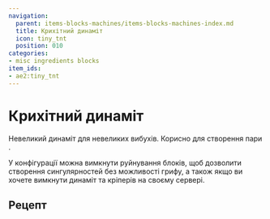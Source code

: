 ```yaml
---
navigation:
  parent: items-blocks-machines/items-blocks-machines-index.md
  title: Крихітний динаміт
  icon: tiny_tnt
  position: 010
categories:
- misc ingredients blocks
item_ids:
- ae2:tiny_tnt
---
```


# Крихітний динаміт

<BlockImage id="tiny_tnt" scale="8" />

Невеликий динаміт для невеликих вибухів. Корисно для створення пари <ItemLink id="quantum_entangled_singularity" />.

У конфігурації можна вимкнути руйнування блоків, щоб дозволити створення сингулярностей без можливості грифу, а також якщо ви хочете вимкнути динаміт та кріперів на своєму сервері.

## Рецепт

<RecipeFor id="tiny_tnt" />
